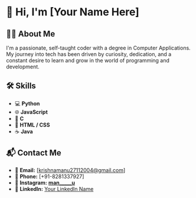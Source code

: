 # 👋 Hi, I'm [Your Name Here]

## 🧑‍💻 About Me
I'm a passionate, self-taught coder with a degree in Computer Applications. My journey into tech has been driven by curiosity, dedication, and a constant desire to learn and grow in the world of programming and development.

## 🛠 Skills
- 💻 **Python**
- 🌐 **JavaScript**
- 🔧 **C**
- 🎨 **HTML / CSS**
- ☕ **Java**

## 📬 Contact Me
- 📧 **Email:** [krishnamanu27112004@gmail.com]  
- 📱 **Phone:** [+91-8281337927]  
- 📸 **Instagram:** [__man_____u__](https://instagram.com/__man_____u__)  
- 💼 **LinkedIn:** [Your LinkedIn Name](https://linkedin.com/in/your_linkedin)
